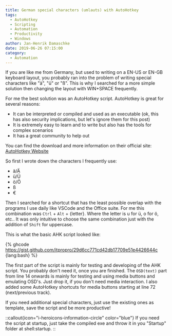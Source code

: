 ```yaml
---
title: German special characters (umlauts) with AutoHotkey
tags:
  - AutoHotkey
  - Scripting
  - Automation
  - Productivity
  - Windows
author: Jan-Henrik Damaschke
date: 2019-06-26 07:15:00
category:
  - Automation
---
```


If you are like me from Germany, but used to writing on a EN-US or EN-GB keyboard layout, you probably ran into the problem of writing special characters like "ä", "ü" or "ß".
This is why I searched for a more simple solution then changing the layout with WIN+SPACE frequently.

<!-- more -->

For me the best solution was an AutoHotkey script. AutoHotkey is great for several reasons:

- It can be interpreted or compiled and used as an executable (ok, this has also security implications, but let's ignore them for this post)
- It is extremely easy to learn and to write but also has the tools for complex scenarios
- It has a great community to help out

You can find the download and more information on their official site: [AutoHotkey Website](https://www.autohotkey.com)

So first I wrote down the characters I frequently use:

- ä/Ä
- ü/Ü
- ö/Ö
- ß
- €

Then I searched for a shortcut that has the least possible overlap with the programs I use daily like VSCode and the Office suite.
For me this combination was `Ctrl` + `Alt` + {letter}. Where the letter is u for ü, o for ö, etc..
It was only intuitive to choose the same combination just with the addition of `Shift` for uppercase.

This is what the basic AHK script looked like:

{% ghcode <https://gist.github.com/itpropro/29d6cc771cd42db17709e51e4426644c> {lang:bash} %}

The first part of the script is mainly for testing and developing of the AHK script. You probably don't need it, once you are finished.
The `OSD(text)` part from line 14 onwards is mainly for testing and using media buttons and emulating OSD's. Just drop it, if you don't need media interaction.
I also added some AutoHotkey shortcuts for media buttons starting at line 72 (next/previous track).

If you need additional special characters, just use the existing ones as template, save the script and be more productive!

::callout{icon="i-heroicons-information-circle" color="blue"}
If you need the script at startup, just take the compiled exe and throw it in you "Startup" folder at shell:startup.
::

